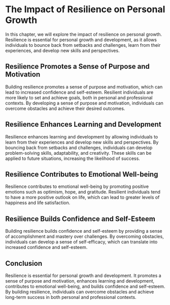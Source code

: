 The Impact of Resilience on Personal Growth
==============================================================================

In this chapter, we will explore the impact of resilience on personal growth. Resilience is essential for personal growth and development, as it allows individuals to bounce back from setbacks and challenges, learn from their experiences, and develop new skills and perspectives.

Resilience Promotes a Sense of Purpose and Motivation
-----------------------------------------------------

Building resilience promotes a sense of purpose and motivation, which can lead to increased confidence and self-esteem. Resilient individuals are more likely to set and achieve goals, both in personal and professional contexts. By developing a sense of purpose and motivation, individuals can overcome obstacles and achieve their desired outcomes.

Resilience Enhances Learning and Development
--------------------------------------------

Resilience enhances learning and development by allowing individuals to learn from their experiences and develop new skills and perspectives. By bouncing back from setbacks and challenges, individuals can develop problem-solving skills, adaptability, and creativity. These skills can be applied to future situations, increasing the likelihood of success.

Resilience Contributes to Emotional Well-being
----------------------------------------------

Resilience contributes to emotional well-being by promoting positive emotions such as optimism, hope, and gratitude. Resilient individuals tend to have a more positive outlook on life, which can lead to greater levels of happiness and life satisfaction.

Resilience Builds Confidence and Self-Esteem
--------------------------------------------

Building resilience builds confidence and self-esteem by providing a sense of accomplishment and mastery over challenges. By overcoming obstacles, individuals can develop a sense of self-efficacy, which can translate into increased confidence and self-esteem.

Conclusion
----------

Resilience is essential for personal growth and development. It promotes a sense of purpose and motivation, enhances learning and development, contributes to emotional well-being, and builds confidence and self-esteem. By building resilience, individuals can overcome obstacles and achieve long-term success in both personal and professional contexts.
